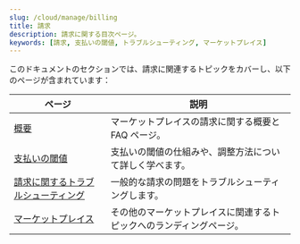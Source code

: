 ```yaml
---
slug: /cloud/manage/billing
title: 請求
description: 請求に関する目次ページ。
keywords: [請求, 支払いの閾値, トラブルシューティング, マーケットプレイス]
---
```


このドキュメントのセクションでは、請求に関連するトピックをカバーし、以下のページが含まれています：

| ページ                                  | 説明                                                          |
|---------------------------------------|------------------------------------------------------------------|
| [概要](/cloud/marketplace/marketplace-billing)                       | マーケットプレイスの請求に関する概要と FAQ ページ。                      | 
| [支払いの閾値](/cloud/billing/payment-thresholds)             | 支払いの閾値の仕組みや、調整方法について詳しく学べます。 |
| [請求に関するトラブルシューティング](/manage/troubleshooting-billing-issues) | 一般的な請求の問題をトラブルシューティングします。                                  |
| [マーケットプレイス](/cloud/manage/)                    | その他のマーケットプレイスに関連するトピックへのランディングページ。                 |
